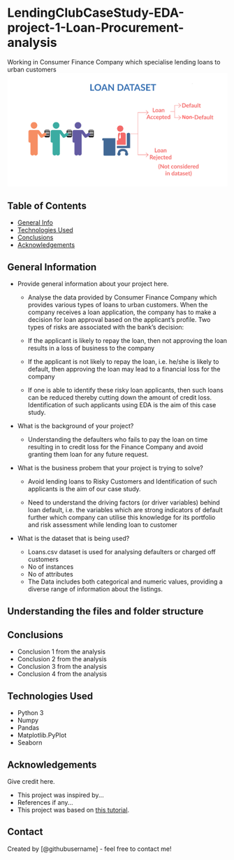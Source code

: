 # **LendingClubCaseStudy-EDA-project-1-Loan-Procurement-analysis**

Working in Consumer Finance Company which specialise lending loans to urban customers 
![Loan_EDA_Project](Loan_image.png)

## Table of Contents
* [General Info](#general-information)
* [Technologies Used](#technologies-used)
* [Conclusions](#conclusions)
* [Acknowledgements](#acknowledgements)

<!-- You can include any other section that is pertinent to your problem -->

## General Information
- Provide general information about your project here.
  
  * Analyse the data provided by Consumer Finance Company which provides various types of loans to urban customers. When the company receives a loan application, the company has to make a decision for loan approval based on the applicant’s profile. Two types of risks are associated with the bank’s decision:

  * If the applicant is likely to repay the loan, then not approving the loan results in a loss of business to the company

  * If the applicant is not likely to repay the loan, i.e. he/she is likely to default, then approving the loan may lead to a financial loss for the company

  * If one is able to identify these risky loan applicants, then such loans can be reduced thereby cutting down the amount of credit loss. Identification of such applicants using EDA is the aim of this case study.

- What is the background of your project?
  * Understanding the defaulters who fails to pay the loan on time resulting in to credit loss for the Finance Company and avoid granting them loan for any future request.

- What is the business probem that your project is trying to solve?
  * Avoid lending loans to Risky Customers and Identification of such applicants is the aim of our case study.
  
  * Need to understand the driving factors (or driver variables) behind loan default, i.e. the variables which are strong indicators of default further which company can utilise this knowledge for its portfolio and risk assessment while lending loan to customer

- What is the dataset that is being used?
  * Loans.csv dataset is used for analysing defaulters or charged off customers
  * No of instances
  * No of attributes
  * The Data includes both categorical and numeric values, providing a diverse range of information about the listings.
<!-- You don't have to answer all the questions - just the ones relevant to your project. -->
## Understanding the files and folder structure

## Conclusions
- Conclusion 1 from the analysis
- Conclusion 2 from the analysis
- Conclusion 3 from the analysis
- Conclusion 4 from the analysis

<!-- You don't have to answer all the questions - just the ones relevant to your project. -->


## Technologies Used
- Python 3
- Numpy
- Pandas
- Matplotlib.PyPlot
- Seaborn

<!-- As the libraries versions keep on changing, it is recommended to mention the version of library used in this project -->

## Acknowledgements
Give credit here.
- This project was inspired by...
- References if any...
- This project was based on [this tutorial](https://www.example.com).


## Contact
Created by [@githubusername] - feel free to contact me!


<!-- Optional -->
<!-- ## License -->
<!-- This project is open source and available under the [... License](). -->

<!-- You don't have to include all sections - just the one's relevant to your project -->

